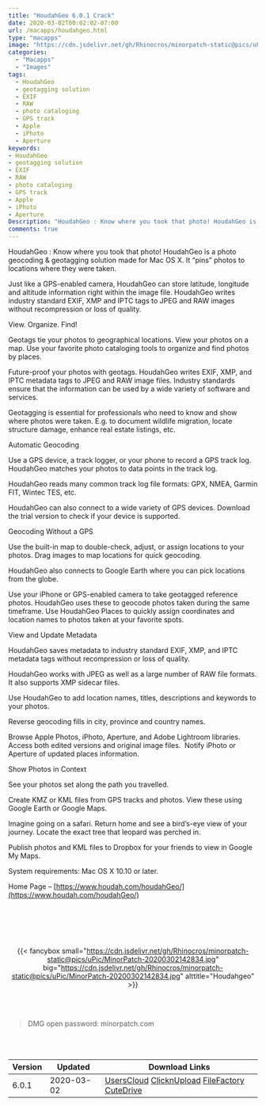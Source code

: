 ```yaml
---
title: "HoudahGeo 6.0.1 Crack"
date: 2020-03-02T00:02:02-07:00
url: /macapps/houdahgeo.html
type: "macapps"
image: "https://cdn.jsdelivr.net/gh/Rhinocros/minorpatch-static@pics/uPic/OhL03p.png"
categories:
  - "Macapps"
  - "Images"
tags:
  - HoudahGeo
  - geotagging solution
  - EXIF
  - RAW
  - photo cataloging
  - GPS track
  - Apple
  - iPhoto
  - Aperture
keywords:
- HoudahGeo
- geotagging solution
- EXIF
- RAW
- photo cataloging
- GPS track
- Apple
- iPhoto
- Aperture
Description: "HoudahGeo : Know where you took that photo! HoudahGeo is a photo geocoding & geotagging solution made for Mac OS X. It “pins” photos to locations where they were taken."
comments: true
---
```


HoudahGeo : Know where you took that photo! HoudahGeo is a photo geocoding & geotagging solution made for Mac OS X. It “pins” photos to locations where they were taken.

Just like a GPS-enabled camera, HoudahGeo can store latitude, longitude and altitude information right within the image file. HoudahGeo writes industry standard EXIF, XMP and IPTC tags to JPEG and RAW images without recompression or loss of quality.

View. Organize. Find!

Geotags tie your photos to geographical locations. View your photos on a map. Use your favorite photo cataloging tools to organize and find photos by places.

Future-proof your photos with geotags. HoudahGeo writes EXIF, XMP, and IPTC metadata tags to JPEG and RAW image files. Industry standards ensure that the information can be used by a wide variety of software and services.

Geotagging is essential for professionals who need to know and show where photos were taken. E.g. to document wildlife migration, locate structure damage, enhance real estate listings, etc.

Automatic Geocoding

Use a GPS device, a track logger, or your phone to record a GPS track log. HoudahGeo matches your photos to data points in the track log.

HoudahGeo reads many common track log file formats: GPX, NMEA, Garmin FIT, Wintec TES, etc.

HoudahGeo can also connect to a wide variety of GPS devices. Download the trial version to check if your device is supported.

Geocoding Without a GPS

Use the built-in map to double-check, adjust, or assign locations to your photos. Drag images to map locations for quick geocoding.

HoudahGeo also connects to Google Earth where you can pick locations from the globe.

Use your iPhone or GPS-enabled camera to take geotagged reference photos. HoudahGeo uses these to geocode photos taken during the same timeframe.
Use HoudahGeo Places to quickly assign coordinates and location names to photos taken at your favorite spots.

View and Update Metadata

HoudahGeo saves metadata to industry standard EXIF, XMP, and IPTC metadata tags without recompression or loss of quality.

HoudahGeo works with JPEG as well as a large number of RAW file formats. It also supports XMP sidecar files. ​

Use HoudahGeo to add location names, titles, descriptions and keywords to your photos. ​

Reverse geocoding fills in city, province and country names.

Browse Apple Photos, iPhoto, Aperture, and Adobe Lightroom libraries. Access both edited versions and original image files.
​
Notify iPhoto or Aperture of updated places information.

Show Photos in Context

See your photos set along the path you travelled.

Create KMZ or KML files from GPS tracks and photos. View these using Google Earth or Google Maps.

Imagine going on a safari. Return home and see a bird’s-eye view of your journey. Locate the exact tree that leopard was perched in.

Publish photos and KML files to Dropbox for your friends to view in Google My Maps.

System requirements: Mac OS X 10.10 or later.



Home Page – [https://www.houdah.com/houdahGeo/](https://www.houdah.com/houdahGeo/)

<br/>
<br/>
<script async src="https://pagead2.googlesyndication.com/pagead/js/adsbygoogle.js"></script>
<ins class="adsbygoogle"
     style="display:block; text-align:center;"
     data-ad-layout="in-article"
     data-ad-format="fluid"
     data-ad-client="ca-pub-8746275014476192"
     data-ad-slot="5144997159"></ins>
<script>
     (adsbygoogle = window.adsbygoogle || []).push({});
</script>
<br/>
<br/>


<center>

{{< fancybox small="https://cdn.jsdelivr.net/gh/Rhinocros/minorpatch-static@pics/uPic/MinorPatch-20200302142834.jpg" big="https://cdn.jsdelivr.net/gh/Rhinocros/minorpatch-static@pics/uPic/MinorPatch-20200302142834.jpg" alttitle="Houdahgeo" >}}

</center>

<br/>
<br/>


> DMG open password: minorpatch.com

<br/>

<br/>
<div id="history_version" class="history_version">

| Version | Updated | Download Links |
| ---- | ---- | ---- |
| 6.0.1 | 2020-03-02 | [UsersCloud](https://ouo.io/LzMIR7)   [ClicknUpload](https://ouo.io/GN5SMS)   [FileFactory](https://ouo.io/f60voA)   [CuteDrive](https://ouo.io/4XIRS3) |

</div>
